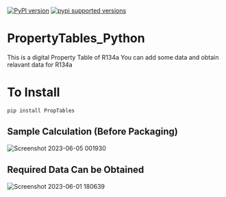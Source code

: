 [![PyPI version](https://badge.fury.io/py/proptables.svg)](https://badge.fury.io/py/proptables)
[![pypi supported versions](https://img.shields.io/pypi/pyversions/proptables.svg)](https://pypi.python.org/pypi/proptables)
# PropertyTables_Python
This is a digital Property Table of R134a
You can add some data and obtain relavant data for R134a

# To Install

    pip install PropTables

## Sample Calculation (Before Packaging)

![Screenshot 2023-06-05 001930](https://github.com/Buddhi19/PropertyTables_Python/assets/119914594/2ae5d53a-13ea-41e0-a487-507a3bc1bace)

## Required Data Can be Obtained

![Screenshot 2023-06-01 180639](https://github.com/Buddhi19/PropertyTables_Python/assets/119914594/435f290a-3e75-4ebf-b81a-007314f0691d)
